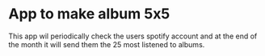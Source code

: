# App to make album 5x5

This app wil periodically check the users spotify account and at the end of the month it will send them the 25 most listened to albums.
